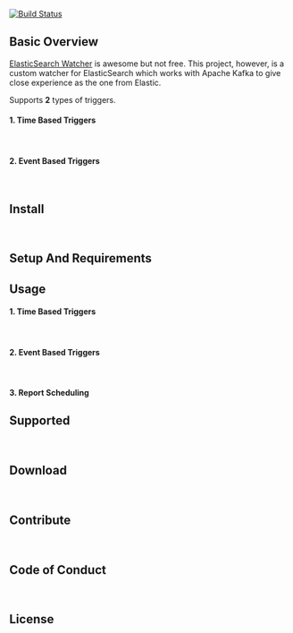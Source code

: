 [![Build Status](https://travis-ci.org/malike/elasticsearch-kafka-watch.svg?branch=master)](https://travis-ci.org/malike/elasticsearch-kafka-watch)

## Basic Overview

[ElasticSearch Watcher](https://www.elastic.co/products/x-pack/alerting) is awesome but not free.
This project, however, is a custom watcher for ElasticSearch which works with Apache Kafka to give close experience as the one from Elastic.

Supports **2** types of triggers.

#### 1. Time Based Triggers
<br>

#### 2. Event Based Triggers

<br>

## Install

<br>

## Setup And Requirements


## Usage

#### 1. Time Based Triggers
<br>

#### 2. Event Based Triggers

<br>

#### 3. Report Scheduling

## Supported

<br>

## Download

<br>

## Contribute

<br>

## Code of Conduct

<br>

## License





